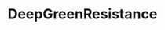---
title: DeepGreenResistance
crosslinks:
- autotldr
- Anticonsumption
- Gender_Critical
- GenderCritical
---